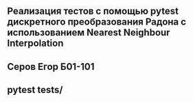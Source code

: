 ## Реализация тестов с помощью pytest дискретного преобразования Радона с использованием Nearest Neighbour Interpolation

## Серов Егор Б01-101

## pytest tests/
